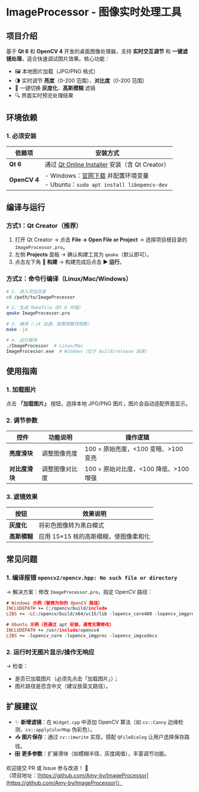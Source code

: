 # ImageProcessor - 图像实时处理工具  

## 项目介绍  
基于 **Qt 6** 和 **OpenCV 4** 开发的桌面图像处理器，支持 **实时交互调节** 和 **一键滤镜处理**，适合快速调试图片效果。核心功能：  
- 🖼️ 本地图片加载（JPG/PNG 格式）  
- 🌗 实时调节 **亮度**（0-200 范围）、**对比度**（0-200 范围）  
- 🎨 一键切换 **灰度化**、**高斯模糊** 滤镜  
- 🔍 界面实时预览处理结果  


## 环境依赖  
### 1. 必须安装  
| 依赖项       | 安装方式                                                                 |  
|--------------|--------------------------------------------------------------------------|  
| **Qt 6**     | 通过 [Qt Online Installer](https://www.qt.io/download) 安装（含 Qt Creator） |  
| **OpenCV 4** | - Windows：[官网下载](https://opencv.org/releases/) 并配置环境变量         <br>- Ubuntu：`sudo apt install libopencv-dev`                 |  


## 编译与运行  
### 方式1：Qt Creator（推荐）  
1. 打开 Qt Creator → 点击 **File → Open File or Project** → 选择项目根目录的 `ImageProcessor.pro`。  
2. 左侧 **Projects** 面板 → 确认构建工具为 `qmake`（默认即可）。  
3. 点击左下角 **🔨 构建** → 构建完成后点击 **▶️ 运行**。  


### 方式2：命令行编译（Linux/Mac/Windows）  
```bash
# 1. 进入项目目录  
cd /path/to/ImageProcessor  

# 2. 生成 Makefile（Qt 6 环境）  
qmake ImageProcessor.pro  

# 3. 编译（-j4 加速，按需调整线程数）  
make -j4  

# 4. 运行程序  
./ImageProcessor  # Linux/Mac  
ImageProcessor.exe  # Windows（位于 build/release 目录）  
```  


## 使用指南  
### 1. 加载图片  
点击 **「加载图片」** 按钮，选择本地 JPG/PNG 图片，图片会自动适配界面显示。  


### 2. 调节参数  
| 控件          | 功能说明                                  | 操作逻辑                     |  
|---------------|-------------------------------------------|------------------------------|  
| **亮度滑块**  | 调整图像亮度                              | 100 = 原始亮度，<100 变暗、>100 变亮 |  
| **对比度滑块**| 调整图像对比度                            | 100 = 原始对比度，<100 降低、>100 增强 |  


### 3. 滤镜效果  
| 按钮          | 效果说明                                  |  
|---------------|-------------------------------------------|  
| **灰度化**    | 将彩色图像转为黑白模式                    |  
| **高斯模糊**  | 应用 15×15 核的高斯模糊，使图像柔和化      |  


## 常见问题  
### 1. 编译报错 `opencv2/opencv.hpp: No such file or directory`  
→ 解决方案：修改 `ImageProcessor.pro`，指定 OpenCV 路径：  
```pro
# Windows 示例（替换为你的 OpenCV 路径）  
INCLUDEPATH += C:/opencv/build/include  
LIBS += -LC:/opencv/build/x64/vc15/lib -lopencv_core480 -lopencv_imgproc480 -lopencv_imgcodecs480  

# Ubuntu 示例（若通过 apt 安装，通常无需修改）  
INCLUDEPATH += /usr/include/opencv4  
LIBS += -lopencv_core -lopencv_imgproc -lopencv_imgcodecs  
```  


### 2. 运行时无图片显示/操作无响应  
→ 检查：  
- 是否已加载图片（必须先点击「加载图片」）；  
- 图片路径是否含中文（建议放英文路径）。  


## 扩展建议  
- ✨ **新增滤镜**：在 `Widget.cpp` 中添加 OpenCV 算法（如 `cv::Canny` 边缘检测、`cv::applyColorMap` 伪彩色）。  
- 📥 **图片保存**：通过 `cv::imwrite` 实现，搭配 `QFileDialog` 让用户选择保存路径。  
- 🎛️ **更多参数**：扩展滑块（如模糊半径、灰度阈值），丰富调节功能。  


欢迎提交 PR 或 Issue 参与改进！ 🚀  
（项目地址：[https://github.com/Amy-by/ImageProcessor](https://github.com/Amy-by/ImageProcessor)）
